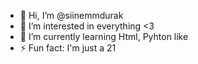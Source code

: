 - 👋 Hi, I’m @siinemmdurak
- 👀 I’m interested in everything <3
- 🌱 I’m currently learning Html, Pyhton like
- ⚡ Fun fact: I'm just a 21


